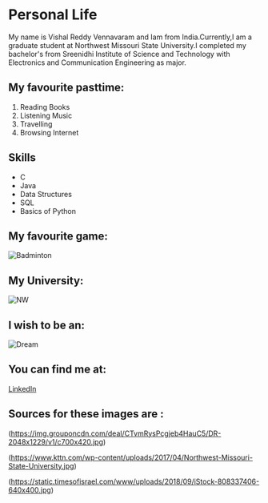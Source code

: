 # Personal Life
My name is Vishal Reddy Vennavaram and Iam from India.Currently,I am a graduate student at Northwest Missouri State University.I completed my bachelor's from Sreenidhi Institute of Science and Technology with  Electronics and Communication Engineering as major.
## My favourite pasttime:
1. Reading Books
2. Listening Music
3. Travelling
4. Browsing Internet 
## Skills 
* C
* Java
* Data Structures
* SQL
* Basics of Python
## My favourite game:
![Badminton](https://img.grouponcdn.com/deal/CTvmRysPcgjeb4HauC5/DR-2048x1229/v1/c700x420.jpg)

## My University:
![NW](https://www.kttn.com/wp-content/uploads/2017/04/Northwest-Missouri-State-University.jpg)

## I wish to be an:
![Dream](https://static.timesofisrael.com/www/uploads/2018/09/iStock-808337406-640x400.jpg)

## You can find me at:
[LinkedIn](https://www.linkedin.com/in/vishalreddyvennavaram/)

## Sources for these images are :
(https://img.grouponcdn.com/deal/CTvmRysPcgjeb4HauC5/DR-2048x1229/v1/c700x420.jpg)

(https://www.kttn.com/wp-content/uploads/2017/04/Northwest-Missouri-State-University.jpg)

(https://static.timesofisrael.com/www/uploads/2018/09/iStock-808337406-640x400.jpg)
